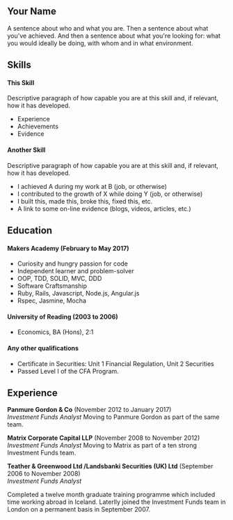 ## Your Name

A sentence about who and what you are. Then a sentence about what you've achieved. And then a sentence about what you're looking for: what you would ideally be doing, with whom and in what environment.

## Skills

#### This Skill

Descriptive paragraph of how capable you are at this skill and, if relevant, how it has developed.

- Experience
- Achievements
- Evidence

#### Another Skill

Descriptive paragraph of how capable you are at this skill and, if relevant, how it has developed.

- I achieved A during my work at B (job, or otherwise)
- I contributed to the growth of X while doing Y (job, or otherwise)
- I built this, made this, broke this, fixed this, etc.
- A link to some on-line evidence (blogs, videos, articles, etc.)

## Education

#### Makers Academy (February to May 2017)

- Curiosity and hungry passion for code
- Independent learner and problem-solver
- OOP, TDD, SOLID, MVC, DDD
- Software Craftsmanship
- Ruby, Rails, Javascript, Node.js, Angular.js
- Rspec, Jasmine, Mocha

#### University of Reading (2003 to 2006)

- Economics, BA (Hons), 2:1

#### Any other qualifications
- Certificate in Securities: Unit 1 Financial Regulation, Unit 2 Securities
- Passed Level I of the CFA Program.

## Experience 

**Panmure Gordon & Co** (November 2012 to January 2017)    
*Investment Funds Analyst*
Moving to Panmure Gordon as part of the same team.

**Matrix Corporate Capital LLP** (November 2008 to November 2012)   
*Investment Funds Analyst*
Moving to Matrix as part of a ten strong Investment Funds team.

**Teather & Greenwood Ltd /Landsbanki Securities (UK) Ltd** (September 2006 to November 2008)   
*Investment Funds Analyst*

Completed a twelve month graduate training programme which included time working abroad in Iceland. Laterlly joined the Investment Funds team in London on a permanent basis in September 2007.

